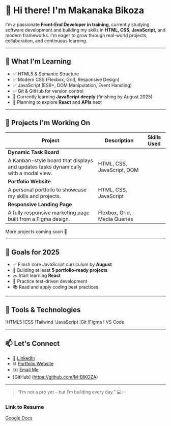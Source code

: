 # 👋 Hi there! I'm Makanaka Bikoza

I'm a passionate **Front-End Developer in training**, currently studying software development and building my skills in **HTML, CSS, JavaScript**, and modern frameworks. I'm eager to grow through real-world projects, collaboration, and continuous learning.

---

## 🧠 What I'm Learning

- ✅ HTML5 & Semantic Structure  
- ✅ Modern CSS (Flexbox, Grid, Responsive Design)  
- ✅ JavaScript (ES6+, DOM Manipulation, Event Handling)  
- ✅ Git & GitHub for version control  
- 🔄 Currently learning **JavaScript deeply** (finishing by August 2025)  
- 📌 Planning to explore **React** and **APIs** next

---

## 💼 Projects I'm Working On

| Project | Description | Skills Used |
|--------|-------------|-------------|
| **Dynamic Task Board** | 
A Kanban-style board that displays and updates tasks dynamically with a modal view. | HTML, CSS, JavaScript, DOM |
| **Portfolio Website** | 
A personal portfolio to showcase my skills and projects. | HTML, CSS, JavaScript |
| **Responsive Landing Page** | 
A fully responsive marketing page built from a Figma design. | Flexbox, Grid, Media Queries |

More projects coming soon 🚀

---

## 🌱 Goals for 2025

- ✅ Finish core JavaScript curriculum by **August**
- 🔄 Building at least **5 portfolio-ready projects**
- 🔜 Start learning **React**
- 🧪 Practice test-driven development
- 📚 Read and apply coding best practices

---

## 🧰 Tools & Technologies

!HTML5
!CSS
!Tailwind
!JavaScript
!Git
!Figma
! VS Code

---

## 📫 Let's Connect

- 💼 [LinkedIn](http://www.linkedin.com/comm/mynetwork/discovery-see-all?usecase=PEOPLE_FOLLOWS&followMember=makanaka-bikoza-76281b291)
- 🌐 [Portfolio Website](https://your-portfolio.com)
- ✉️ [Email Me](bikoza2005@gmail.com)
- [GitHub] (https://github.com/M-BIKOZA)

---

> “I’m not a pro yet – but I’m building every day.” 💻✨



### Link to Resume
[ Google Docs ](<https://docs.google.com/document/d/16xrS-Mgf64V6JJS8eRovLSJrxo6VMiTBWkjM-4ST75g/edit?usp=sharing>)


